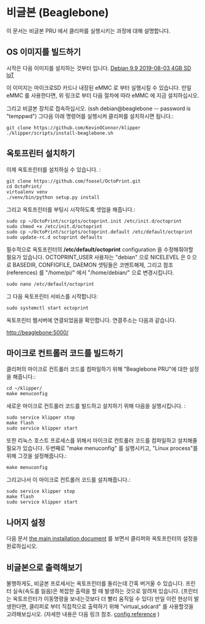 # 비글본 (Beaglebone) 

이 문서는 비글본 PRU 에서 클리퍼를 실행시키는 과정에 대해 설명합니다. 

## OS 이미지를 빌드하기

시작은 다음 이미지를 설치하는 것부터 입니다. 
[Debian 9.9 2019-08-03 4GB SD IoT](https://beagleboard.org/latest-images)

이 이미지는 마이크로SD 카드나 내장된 eMMC 로 부터 실행시킬 수 있습니다. 
만일 eMMC 를 사용한다면, 위 링크로 부터 다음 절차에 따라 eMMC 에 지금 설치하십시오. 

그리고 비글본 장치로 접속하십시오. (ssh debian@beaglebone -- password is "temppwd") 
그다음 아래 명령어를 실행시켜 클리퍼를 설치하시면 됩니다.:

```
git clone https://github.com/KevinOConnor/klipper
./klipper/scripts/install-beaglebone.sh
```

## 옥토프린터 설치하기

이제 옥토프린터를 설치하실 수 있습니다. :

```
git clone https://github.com/foosel/OctoPrint.git
cd OctoPrint/
virtualenv venv
./venv/bin/python setup.py install
```

그리고 옥토프린터를 부팅시 시작하도록 셋업을 해줍니다.:

```
sudo cp ~/OctoPrint/scripts/octoprint.init /etc/init.d/octoprint
sudo chmod +x /etc/init.d/octoprint
sudo cp ~/OctoPrint/scripts/octoprint.default /etc/default/octoprint
sudo update-rc.d octoprint defaults
```

필수적으로 옥토프린터의 **/etc/default/octoprint** configuration 을 수정해줘야할 필요가 있습니다.
OCTOPRINT_USER 사용자는 "debian" 으로
NICELEVEL 은 0 으로
BASEDIR, CONFIGFILE, DAEMON 셋팅들은 코멘트해제,
그리고 참조(references) 를 "/home/pi/" 에서 "/home/debian/" 으로 변경시킵니다. 
 
```
sudo nano /etc/default/octoprint
```

그 다음 옥토프린터 서비스를 시작합니다:

```
sudo systemctl start octoprint
```

옥토프린터 웹서버에 연결되었음을 확인합니다. 연결주소는 다음과 같습니다. 

[http://beaglebone:5000/](http://beaglebone:5000/)


## 마이크로 컨트롤러 코드를 빌드하기

클리퍼의 마이크로 컨트롤러 코드를 컴파일하기 위해 "Beaglebone PRU"에 대한 설정을 해줍니다.:

```
cd ~/klipper/
make menuconfig
```

새로운 마이크로 컨트롤러 코드를 빌드하고 설치하기 위해 다음을 실행시킵니다. :

```
sudo service klipper stop
make flash
sudo service klipper start
```

또한 리눅스 호스트 프로세스를 위해서 마이크로 컨트롤러 코드를 컴파일하고 설치해줄 필요가 있습니다. 
두번째로 "make menuconfig" 를 실행시키고, "Linux process"를 위해 그것을 설정해줍니다.:

```
make menuconfig
```

그리고나서 이 마이크로 컨트롤러 코드를 설치해줍니다.:

```
sudo service klipper stop
make flash
sudo service klipper start
```

## 나머지 설정 

다음 문서 [the main installation document](Installation.md#configuring-klipper) 
를 보면서 클리퍼와 옥토프린터의 설정을 완료하십시오. 


## 비글본으로 출력해보기

불행하게도, 비글본 프로세서는 옥토프린터를 돌리는데 간혹 버거울 수 있습니다. 
프린터 실속(속도를 잃음)은 복잡한 출력을 할 때 발생하는 것으로 알려져 있습니다.
(프린터는 옥토프린터가 이동명령을 보내는것보다 더 빨리 움직일 수 있다)
만일 이런 현상이 발생한다면, 클리퍼로 부터 직접적으로 출력하기 위해
"virtual_sdcard" 를 사용할것을 고려해보십시오.
(자세한 내용은 다음 링크 참조. [config reference](Config_Reference.md#virtual_sdcard) )

